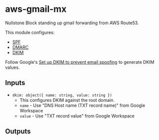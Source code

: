 # aws-gmail-mx

Nullstone Block standing up gmail forwarding from AWS Route53.

This module configures:
- [SPF](https://support.google.com/a/answer/33786?hl=en)
- [DMARC](https://support.google.com/a/answer/2466580?hl=en)
- [DKIM](https://support.google.com/a/answer/174124?hl=en)

Follow Google's [Set up DKIM to prevent email spoofing](https://support.google.com/a/answer/174124?hl=en) to generate DKIM values.

## Inputs

- `dkim: object({ name: string, value: string })`
  - This configures DKIM against the root domain.
  - `name` - Use "DNS Host name (TXT record name)" from Google Workspace
  - `value` - Use "TXT record value" from Google Workspace

## Outputs

